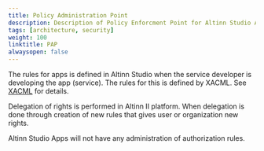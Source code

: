 ```yaml
---
title: Policy Administration Point
description: Description of Policy Enforcment Point for Altinn Studio Apps
tags: [architecture, security]
weight: 100
linktitle: PAP
alwaysopen: false
---
```


The rules for apps is defined in Altinn Studio when the service developer is developing the app (service).
The rules for this is defined by XACML. See [XACML](xacml) for details. 

Delegation of rights is performed in Altinn II platform. When delegation is done through creation of new rules that gives user or organization new rights.

Altinn Studio Apps will not have any administration of authorization rules.















